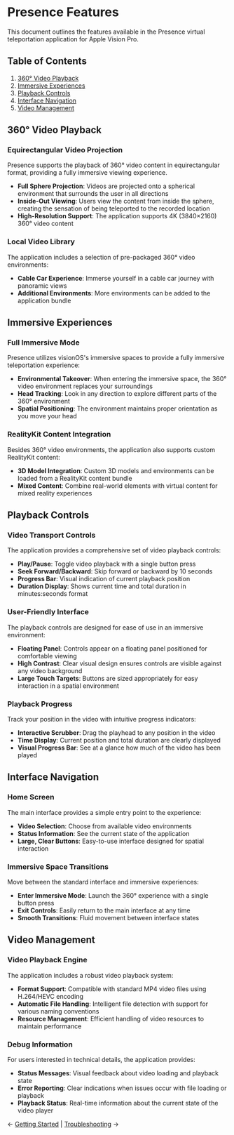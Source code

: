 # Presence Features

This document outlines the features available in the Presence virtual teleportation application for Apple Vision Pro.

## Table of Contents
1. [360° Video Playback](#360-video-playback)
2. [Immersive Experiences](#immersive-experiences)
3. [Playback Controls](#playback-controls)
4. [Interface Navigation](#interface-navigation)
5. [Video Management](#video-management)

## 360° Video Playback

### Equirectangular Video Projection

Presence supports the playback of 360° video content in equirectangular format, providing a fully immersive viewing experience.

- **Full Sphere Projection**: Videos are projected onto a spherical environment that surrounds the user in all directions
- **Inside-Out Viewing**: Users view the content from inside the sphere, creating the sensation of being teleported to the recorded location
- **High-Resolution Support**: The application supports 4K (3840×2160) 360° video content

### Local Video Library

The application includes a selection of pre-packaged 360° video environments:

- **Cable Car Experience**: Immerse yourself in a cable car journey with panoramic views
- **Additional Environments**: More environments can be added to the application bundle

## Immersive Experiences

### Full Immersive Mode

Presence utilizes visionOS's immersive spaces to provide a fully immersive teleportation experience:

- **Environmental Takeover**: When entering the immersive space, the 360° video environment replaces your surroundings
- **Head Tracking**: Look in any direction to explore different parts of the 360° environment
- **Spatial Positioning**: The environment maintains proper orientation as you move your head

### RealityKit Content Integration

Besides 360° video environments, the application also supports custom RealityKit content:

- **3D Model Integration**: Custom 3D models and environments can be loaded from a RealityKit content bundle
- **Mixed Content**: Combine real-world elements with virtual content for mixed reality experiences

## Playback Controls

### Video Transport Controls

The application provides a comprehensive set of video playback controls:

- **Play/Pause**: Toggle video playback with a single button press
- **Seek Forward/Backward**: Skip forward or backward by 10 seconds
- **Progress Bar**: Visual indication of current playback position
- **Duration Display**: Shows current time and total duration in minutes:seconds format

### User-Friendly Interface

The playback controls are designed for ease of use in an immersive environment:

- **Floating Panel**: Controls appear on a floating panel positioned for comfortable viewing
- **High Contrast**: Clear visual design ensures controls are visible against any video background
- **Large Touch Targets**: Buttons are sized appropriately for easy interaction in a spatial environment

### Playback Progress

Track your position in the video with intuitive progress indicators:

- **Interactive Scrubber**: Drag the playhead to any position in the video
- **Time Display**: Current position and total duration are clearly displayed
- **Visual Progress Bar**: See at a glance how much of the video has been played

## Interface Navigation

### Home Screen

The main interface provides a simple entry point to the experience:

- **Video Selection**: Choose from available video environments
- **Status Information**: See the current state of the application
- **Large, Clear Buttons**: Easy-to-use interface designed for spatial interaction

### Immersive Space Transitions

Move between the standard interface and immersive experiences:

- **Enter Immersive Mode**: Launch the 360° experience with a single button press
- **Exit Controls**: Easily return to the main interface at any time
- **Smooth Transitions**: Fluid movement between interface states

## Video Management

### Video Playback Engine

The application includes a robust video playback system:

- **Format Support**: Compatible with standard MP4 video files using H.264/HEVC encoding
- **Automatic File Handling**: Intelligent file detection with support for various naming conventions
- **Resource Management**: Efficient handling of video resources to maintain performance

### Debug Information

For users interested in technical details, the application provides:

- **Status Messages**: Visual feedback about video loading and playback state
- **Error Reporting**: Clear indications when issues occur with file loading or playback
- **Playback Status**: Real-time information about the current state of the video player

← [Getting Started](getting-started.md) | [Troubleshooting](troubleshooting.md) →
